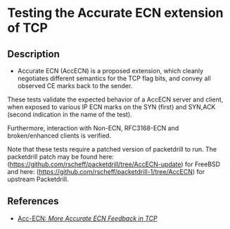 # Testing the Accurate ECN extension of TCP

## Description
* Accurate ECN (AccECN) is a proposed extension, which
cleanly negotiates different semantics for the TCP flag
bits, and convey all observed CE marks back to the sender.

These tests validate the expected behavior of a AccECN
server and client, when exposed to various IP ECN marks
on the SYN (first) and SYN,ACK (second indication in the
name of the test).

Furthermore, interaction with Non-ECN, RFC3168-ECN and
broken/enhanced clients is verified.

Note that these tests require a patched version of
packetdrill to run. The packetdrill patch may be found
here: (https://github.com/rscheff/packetdrill/tree/AccECN-update) for FreeBSD
and here: (https://github.com/rscheff/packetdrill-1/tree/AccECN) for upstream Packetdrill.

## References
* [Acc-ECN: *More Accurate ECN Feedback in TCP*](https://tools.ietf.org/html/draft-ietf-tcpm-accurate-ecn)
